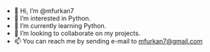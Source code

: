 - 👋 Hi, I’m @mfurkan7
- 👀 I’m interested in Python.
- 🌱 I’m currently learning Python.
- 💞️ I’m looking to collaborate on my projects.
- 📫 You can reach me by sending e-mail to mfurkan7@gmail.com

<!---
mfurkan7/mfurkan7 is a ✨ special ✨ repository because its `README.md` (this file) appears on your GitHub profile.
You can click the Preview link to take a look at your changes.
--->
